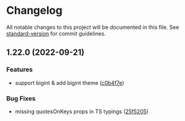 # Changelog

All notable changes to this project will be documented in this file. See [standard-version](https://github.com/conventional-changelog/standard-version) for commit guidelines.

## 1.22.0 (2022-09-21)


### Features

* support bigint & add bigint theme ([c0b4f7e](https://github.com/duiyuan/react-json-view/commit/c0b4f7e17b341e90efddab4548af4c415cf3f49c))


### Bug Fixes

* missing quotesOnKeys props in TS typings ([25f5205](https://github.com/duiyuan/react-json-view/commit/25f5205f78663a37610295268bf3f7c669592681))
